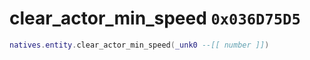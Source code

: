 # clear_actor_min_speed `0x036D75D5`

```lua
natives.entity.clear_actor_min_speed(_unk0 --[[ number ]])
```
